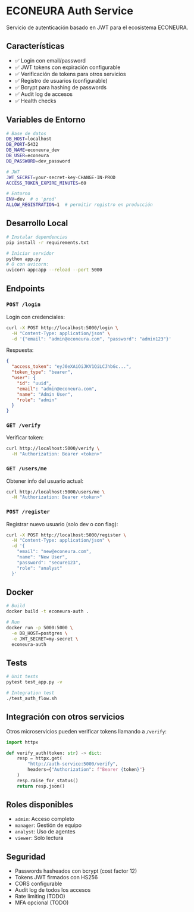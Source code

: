 # ECONEURA Auth Service

Servicio de autenticación basado en JWT para el ecosistema ECONEURA.

## Características

- ✅ Login con email/password
- ✅ JWT tokens con expiración configurable
- ✅ Verificación de tokens para otros servicios
- ✅ Registro de usuarios (configurable)
- ✅ Bcrypt para hashing de passwords
- ✅ Audit log de accesos
- ✅ Health checks

## Variables de Entorno

```bash
# Base de datos
DB_HOST=localhost
DB_PORT=5432
DB_NAME=econeura_dev
DB_USER=econeura
DB_PASSWORD=dev_password

# JWT
JWT_SECRET=your-secret-key-CHANGE-IN-PROD
ACCESS_TOKEN_EXPIRE_MINUTES=60

# Entorno
ENV=dev  # o 'prod'
ALLOW_REGISTRATION=1  # permitir registro en producción
```

## Desarrollo Local

```bash
# Instalar dependencias
pip install -r requirements.txt

# Iniciar servidor
python app.py
# O con uvicorn:
uvicorn app:app --reload --port 5000
```

## Endpoints

### `POST /login`
Login con credenciales:
```bash
curl -X POST http://localhost:5000/login \
  -H "Content-Type: application/json" \
  -d '{"email": "admin@econeura.com", "password": "admin123"}'
```

Respuesta:
```json
{
  "access_token": "eyJ0eXAiOiJKV1QiLCJhbGc...",
  "token_type": "bearer",
  "user": {
    "id": "uuid",
    "email": "admin@econeura.com",
    "name": "Admin User",
    "role": "admin"
  }
}
```

### `GET /verify`
Verificar token:
```bash
curl http://localhost:5000/verify \
  -H "Authorization: Bearer <token>"
```

### `GET /users/me`
Obtener info del usuario actual:
```bash
curl http://localhost:5000/users/me \
  -H "Authorization: Bearer <token>"
```

### `POST /register`
Registrar nuevo usuario (solo dev o con flag):
```bash
curl -X POST http://localhost:5000/register \
  -H "Content-Type: application/json" \
  -d '{
    "email": "new@econeura.com",
    "name": "New User",
    "password": "secure123",
    "role": "analyst"
  }'
```

## Docker

```bash
# Build
docker build -t econeura-auth .

# Run
docker run -p 5000:5000 \
  -e DB_HOST=postgres \
  -e JWT_SECRET=my-secret \
  econeura-auth
```

## Tests

```bash
# Unit tests
pytest test_app.py -v

# Integration test
./test_auth_flow.sh
```

## Integración con otros servicios

Otros microservicios pueden verificar tokens llamando a `/verify`:

```python
import httpx

def verify_auth(token: str) -> dict:
    resp = httpx.get(
        "http://auth-service:5000/verify",
        headers={"Authorization": f"Bearer {token}"}
    )
    resp.raise_for_status()
    return resp.json()
```

## Roles disponibles

- `admin`: Acceso completo
- `manager`: Gestión de equipo
- `analyst`: Uso de agentes
- `viewer`: Solo lectura

## Seguridad

- Passwords hasheados con bcrypt (cost factor 12)
- Tokens JWT firmados con HS256
- CORS configurable
- Audit log de todos los accesos
- Rate limiting (TODO)
- MFA opcional (TODO)
